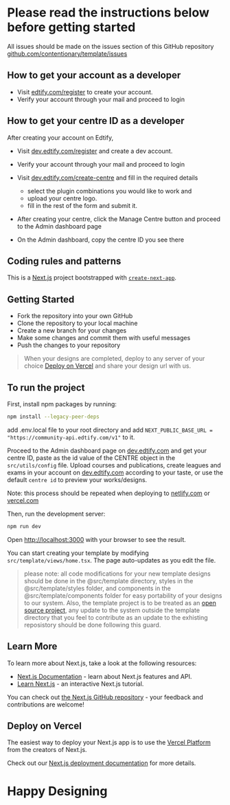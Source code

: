 # Please read the instructions below before getting started

All issues should be made on the issues section of this GitHub repository [github.com/contentionary/template/issues](https://github.com/contentionary/template/issues)

## How to get your account as a developer

- Visit [edtify.com/register](https://www.edtify.com/register) to create your account.
- Verify your account through your mail and proceed to login

## How to get your centre ID as a developer

After creating your account on Edtify,

- Visit [dev.edtify.com/register](https://dev.edtify.com/register) and create a dev account.
- Verify your account through your mail and proceed to login
- Visit [dev.edtify.com/create-centre](https://dev.edtify.com/create-centre) and fill in the required details

  - select the plugin combinations you would like to work and
  - upload your centre logo.
  - fill in the rest of the form and submit it.

- After creating your centre, click the Manage Centre button and proceed to the Admin dashboard page
- On the Admin dashboard, copy the centre ID you see there

## Coding rules and patterns

This is a [Next.js](https://nextjs.org/) project bootstrapped with [`create-next-app`](https://github.com/vercel/next.js/tree/canary/packages/create-next-app).

## Getting Started

- Fork the repository into your own GitHub
- Clone the repository to your local machine
- Create a new branch for your changes
- Make some changes and commit them with useful messages
- Push the changes to your repository

> When your designs are completed, deploy to any server of your choice [Deploy on Vercel](https://nextjs.org/docs/deployment) and share your design url with us.

## To run the project

First, install npm packages by running:

```bash
npm install --legacy-peer-deps
```

add .env.local file to your root directory and add `NEXT_PUBLIC_BASE_URL = "https://community-api.edtify.com/v1"` to it.

Proceed to the Admin dashboard page on [dev.edtify.com](https://dev.edtify.com/) and get your centre ID, paste as the id value of the CENTRE object in the `src/utils/config` file. Upload courses and publications, create leagues and exams in your account on [dev.edtify.com](https://dev.edtify.com/) according to your taste, or use the default `centre id` to preview your works/designs.

Note: this process should be repeated when deploying to [netlify.com](https://www.netlify.com/) or [vercel.com](https://vercel.com/)

Then, run the development server:

```bash
npm run dev
```

Open [http://localhost:3000](http://localhost:3000) with your browser to see the result.

You can start creating your template by modifying `src/template/views/home.tsx`. The page auto-updates as you edit the file.

> please note: all code modifications for your new template designs should be done in the @src/template directory, styles in the @src/template/styles folder, and components in the @src/template/components folder for easy portability of your designs to our system.
> Also, the template project is to be treated as an [open source project](./contributors.md), any update to the system outside the template directory that you feel to contribute as an update to the exhisting reposistory should be done following this guard.

## Learn More

To learn more about Next.js, take a look at the following resources:

- [Next.js Documentation](https://nextjs.org/docs) - learn about Next.js features and API.
- [Learn Next.js](https://nextjs.org/learn) - an interactive Next.js tutorial.

You can check out [the Next.js GitHub repository](https://github.com/vercel/next.js/) - your feedback and contributions are welcome!

## Deploy on Vercel

The easiest way to deploy your Next.js app is to use the [Vercel Platform](https://vercel.com/new?utm_medium=default-template&filter=next.js&utm_source=create-next-app&utm_campaign=create-next-app-readme) from the creators of Next.js.

Check out our [Next.js deployment documentation](https://nextjs.org/docs/deployment) for more details.

# Happy Designing

